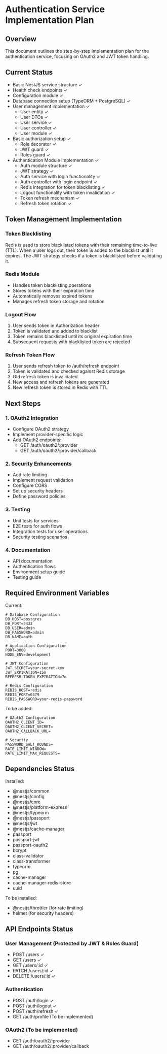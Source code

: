 # Authentication Service Implementation Plan

## Overview
This document outlines the step-by-step implementation plan for the authentication service, focusing on OAuth2 and JWT token handling.

## Current Status
- Basic NestJS service structure ✓
- Health check endpoints ✓
- Configuration module ✓
- Database connection setup (TypeORM + PostgreSQL) ✓
- User management implementation ✓
  - User entity ✓
  - User DTOs ✓
  - User service ✓
  - User controller ✓
  - User module ✓
- Basic authorization setup ✓
  - Role decorator ✓
  - JWT guard ✓
  - Roles guard ✓
- Authentication Module Implementation ✓
  - Auth module structure ✓
  - JWT strategy ✓
  - Auth service with login functionality ✓
  - Auth controller with login endpoint ✓
  - Redis integration for token blacklisting ✓
  - Logout functionality with token invalidation ✓
  - Token refresh mechanism ✓
  - Refresh token rotation ✓

## Token Management Implementation

### Token Blacklisting
Redis is used to store blacklisted tokens with their remaining time-to-live (TTL). When a user logs out, their token is added to the blacklist until it expires. The JWT strategy checks if a token is blacklisted before validating it.

### Redis Module
- Handles token blacklisting operations
- Stores tokens with their expiration time
- Automatically removes expired tokens
- Manages refresh token storage and rotation

### Logout Flow
1. User sends token in Authorization header
2. Token is validated and added to blacklist
3. Token remains blacklisted until its original expiration time
4. Subsequent requests with blacklisted token are rejected

### Refresh Token Flow
1. User sends refresh token to /auth/refresh endpoint
2. Token is validated and checked against Redis storage
3. Old refresh token is invalidated
4. New access and refresh tokens are generated
5. New refresh token is stored in Redis with TTL

## Next Steps

### 1. OAuth2 Integration
- Configure OAuth2 strategy
- Implement provider-specific logic
- Add OAuth2 endpoints:
  - GET /auth/oauth2/:provider
  - GET /auth/oauth2/:provider/callback

### 2. Security Enhancements
- Add rate limiting
- Implement request validation
- Configure CORS
- Set up security headers
- Define password policies

### 3. Testing
- Unit tests for services
- E2E tests for auth flows
- Integration tests for user operations
- Security testing scenarios

### 4. Documentation
- API documentation
- Authentication flows
- Environment setup guide
- Testing guide

## Required Environment Variables
Current:
```
# Database Configuration
DB_HOST=postgres
DB_PORT=5432
DB_USER=admin
DB_PASSWORD=admin
DB_NAME=auth

# Application Configuration
PORT=3000
NODE_ENV=development

# JWT Configuration
JWT_SECRET=your-secret-key
JWT_EXPIRATION=15m
REFRESH_TOKEN_EXPIRATION=7d

# Redis Configuration
REDIS_HOST=redis
REDIS_PORT=6379
REDIS_PASSWORD=your-redis-password
```

To be added:
```
# OAuth2 Configuration
OAUTH2_CLIENT_ID=
OAUTH2_CLIENT_SECRET=
OAUTH2_CALLBACK_URL=

# Security
PASSWORD_SALT_ROUNDS=
RATE_LIMIT_WINDOW=
RATE_LIMIT_MAX_REQUESTS=
```

## Dependencies Status
Installed:
- @nestjs/common
- @nestjs/config
- @nestjs/core
- @nestjs/platform-express
- @nestjs/typeorm
- @nestjs/passport
- @nestjs/jwt
- @nestjs/cache-manager
- passport
- passport-jwt
- passport-oauth2
- bcrypt
- class-validator
- class-transformer
- typeorm
- pg
- cache-manager
- cache-manager-redis-store
- uuid

To be installed:
- @nestjs/throttler (for rate limiting)
- helmet (for security headers)

## API Endpoints Status
### User Management (Protected by JWT & Roles Guard)
- POST /users ✓
- GET /users ✓
- GET /users/:id ✓
- PATCH /users/:id ✓
- DELETE /users/:id ✓

### Authentication
- POST /auth/login ✓
- POST /auth/logout ✓
- POST /auth/refresh ✓
- GET /auth/profile (To be implemented)

### OAuth2 (To be implemented)
- GET /auth/oauth2/:provider
- GET /auth/oauth2/:provider/callback